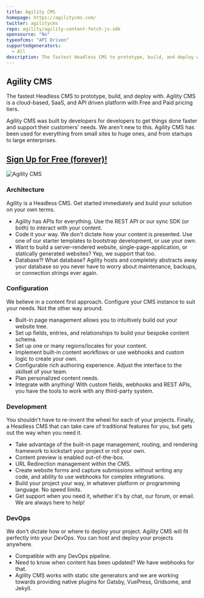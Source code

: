 ```yaml
---
title: Agility CMS
homepage: https://agilitycms.com/
twitter: agilitycms
repo: agility/agility-content-fetch-js-sdk
opensource: "No"
typeofcms: "API Driven"
supportedgenerators:
  - All
description: The fastest Headless CMS to prototype, build, and deploy with. Agility CMS is a cloud-based, SaaS, and API platform with Free and Paid pricing tiers.
---
```

## Agility CMS

The fastest Headless CMS to prototype, build, and deploy with. Agility CMS is a cloud-based, SaaS, and API driven platform with Free and Paid pricing tiers.

Agility CMS was built by developers for developers to get things done faster and support their customers' needs. We aren't new to this. Agility CMS has been used for everything from small sites to huge ones, and from startups to large enterprises.

## [Sign Up for Free (forever)!](https://account.agilitycms.com/sign-up?product=agility-free&leadsource=headlesscmsorg)

![Agility CMS](https://cdn.agilitycms.com/content-manager/images/screenshots/for-devs-screenshot.png)

### Architecture
Agility is a Headless CMS. Get started immediately and build your solution on your own terms.

- Agility has APIs for everything. Use the REST API or our sync SDK (or both) to interact with your content.
- Code it your way. We don't dictate how your content is presented. Use one of our starter templates to bootstrap development, or use your own.
- Want to build a server-rendered website, single-page-application, or statically generated websites? Yep, we support that too.
- Database?! What database? Agility hosts and completely abstracts away your database so you never have to worry about maintenance, backups, or connection strings ever again.

### Configuration
We believe in a content first approach. Configure your CMS instance to suit your needs. Not the other way around.

- Built-in page management allows you to intuitively build out your website tree.
- Set up fields, entries, and relationships to build your bespoke content schema.
- Set up one or many regions/locales for your content.
- Implement built-in content workflows or use webhooks and custom logic to create your own.
- Configurable rich authoring experience. Adjust the interface to the skillset of your team.
- Plan personalized content needs.
- Integrate with anything! With custom fields, webhooks and REST APIs, you have the tools to work with any third-party system.

### Development
You shouldn't have to re-invent the wheel for each of your projects. Finally, a Headless CMS that can take care of traditional features for you, but gets out the way when you need it.

- Take advantage of the built-in page management, routing, and rendering framework to kickstart your project or roll your own.
- Content preview is enabled out-of-the-box.
- URL Redirection management within the CMS.
- Create website forms and capture submissions without writing any code, and ability to use webhooks for complex integrations.
- Build your project your way, in whatever platform or programming language. No speed limits.
- Get support when you need it, whether it's by chat, our forum, or email. We are always here to help!

### DevOps
We don't dictate how or where to deploy your project. Agility CMS will fit perfectly into your DevOps.
You can host and deploy your projects anywhere.

- Compatible with any DevOps pipeline.
- Need to know when content has been updated? We have webhooks for that.
- Agility CMS works with static site generators and we are working towards providing native plugins for Gatsby, VuePress, Gridsome, and Jekyll.


